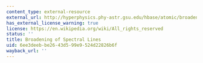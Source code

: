```yaml
---
content_type: external-resource
external_url: http://hyperphysics.phy-astr.gsu.edu/hbase/atomic/broaden.html#c1
has_external_license_warning: true
license: https://en.wikipedia.org/wiki/All_rights_reserved
status: ''
title: Broadening of Spectral Lines
uid: 6ee3deeb-be26-43d5-99e9-524d22826b6f
wayback_url: ''
---
```

